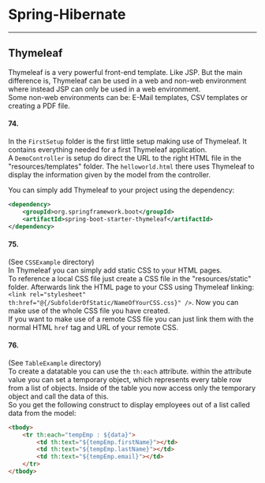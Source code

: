 # Spring-Hibernate

---

## Thymeleaf

Thymeleaf is a very powerful front-end template. Like JSP. But the main difference is, Thymeleaf can be used in a web and non-web environment where instead JSP can only be used in a web environment.\
Some non-web environments can be: E-Mail templates, CSV templates or creating a PDF file.

#### 74.

In the `FirstSetup` folder is the first little setup making use of Thymeleaf. It contains everything needed for a first Thymeleaf application.\
A `DemoController` is setup do direct the URL to the right HTML file in the "resources/templates" folder. The `helloworld.html` there uses Thymeleaf to display the information given by the model from the controller.

You can simply add Thymeleaf to your project using the dependency:
```xml
<dependency>
	<groupId>org.springframework.boot</groupId>
	<artifactId>spring-boot-starter-thymeleaf</artifactId>
</dependency>
```

#### 75.

(See `CSSExample` directory)\
In Thymeleaf you can simply add static CSS to your HTML pages.\
To reference a local CSS file just create a CSS file in the "resources/static" folder. Afterwards link the HTML page to your CSS using Thymeleaf linking: `<link rel="stylesheet" th:href="@{/SubfolderOfStatic/NameOfYourCSS.css}" />`. Now you can make use of the whole CSS file you have created.\
If you want to make use of a remote CSS file you can just link them with the normal HTML `href` tag and URL of your remote CSS.

#### 76.

(See `TableExample` directory)\
To create a datatable you can use the `th:each` attribute. within the attribute value you can set a temporary object, which represents every table row from a list of objects. Inside of the table you now access only the temporary object and call the data of this.\
So you get the following construct to display employees out of a list called data from the model:

```html
<tbody>
    <tr th:each="tempEmp : ${data}">
        <td th:text="${tempEmp.firstName}"></td>
        <td th:text="${tempEmp.lastName}"></td>
        <td th:text="${tempEmp.email}"></td>
    </tr>
</tbody>
```